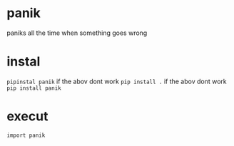 # panik
paniks all the time when something goes wrong

# instal
`pipinstal panik`
if the abov dont work
`pip install .`
if the abov dont work
`pip install panik`

# execut
`import panik`
